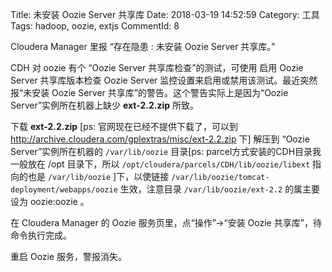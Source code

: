 Title: 未安装 Oozie Server 共享库
Date: 2018-03-19 14:52:59
Category: 工具
Tags: hadoop, oozie, extjs
CommentId: 8


Cloudera Manager 里报 “存在隐患 : 未安装 Oozie Server 共享库。”

<!-- PELICAN_END_SUMMARY -->

CDH 对 oozie 有个 “Oozie Server 共享库检查”的测试，可使用 启用 Oozie Server 共享库版本检查 Oozie Server 监控设置来启用或禁用该测试。最近突然报“未安装 Oozie Server 共享库”的警告。这个警告实际上是因为“Oozie Server”实例所在机器上缺少 **ext-2.2.zip** 所致。

下载 **ext-2.2.zip** [ps: 官网现在已经不提供下载了，可以到 http://archive.cloudera.com/gplextras/misc/ext-2.2.zip 下] 解压到 “Oozie Server”实例所在机器的 `/var/lib/oozie` 目录[ps: parcel方式安装的CDH目录我一般放在 /opt 目录下，所以 `/opt/cloudera/parcels/CDH/lib/oozie/libext` 指向的也是 `/var/lib/oozie` ]下，以使链接 `/var/lib/oozie/tomcat-deployment/webapps/oozie` 生效，注意目录 `/var/lib/oozie/ext-2.2` 的属主要设为 oozie:oozie 。

在 Cloudera Manager 的 Oozie 服务页里，点“操作”->“安装 Oozie 共享库”，待命令执行完成。

重启 Oozie 服务，警报消失。
